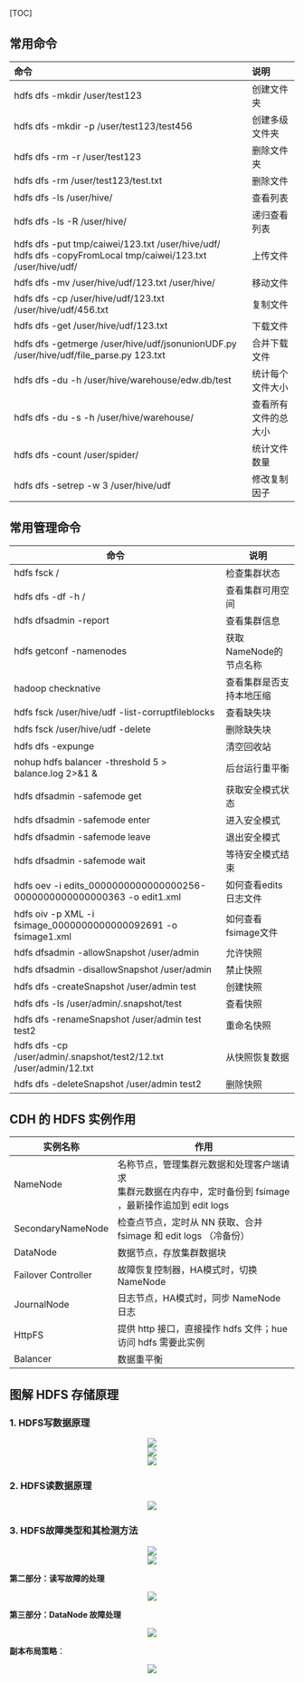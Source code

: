 [TOC]

## 常用命令

| 命令                                                         | 说明                 |
| :----------------------------------------------------------- | :------------------- |
| hdfs dfs -mkdir /user/test123                                | 创建文件夹           |
| hdfs dfs -mkdir -p /user/test123/test456                     | 创建多级文件夹       |
| hdfs dfs -rm -r /user/test123                                | 删除文件夹           |
| hdfs dfs -rm  /user/test123/test.txt                         | 删除文件             |
| hdfs dfs -ls /user/hive/                                     | 查看列表             |
| hdfs dfs -ls -R /user/hive/                                  | 递归查看列表         |
| hdfs dfs -put tmp/caiwei/123.txt /user/hive/udf/ <br>hdfs dfs -copyFromLocal tmp/caiwei/123.txt /user/hive/udf/ | 上传文件             |
| hdfs dfs -mv /user/hive/udf/123.txt   /user/hive/            | 移动文件             |      
| hdfs dfs -cp /user/hive/udf/123.txt  /user/hive/udf/456.txt  | 复制文件             |       
| hdfs dfs -get /user/hive/udf/123.txt                         | 下载文件             |
| hdfs dfs -getmerge /user/hive/udf/jsonunionUDF.py /user/hive/udf/file_parse.py 123.txt     | 合并下载文件             |
| hdfs dfs -du -h /user/hive/warehouse/edw.db/test             | 统计每个文件大小     |
| hdfs dfs -du -s -h /user/hive/warehouse/                     | 查看所有文件的总大小 |
| hdfs dfs -count /user/spider/                                | 统计文件数量         |
| hdfs dfs -setrep -w 3 /user/hive/udf                         | 修改复制因子         |


## 常用管理命令

| 命令                                                  | 说明                     |
| ----------------------------------------------------- | ------------------------ |
| hdfs fsck /                                           | 检查集群状态             |
| hdfs dfs -df -h /                                     | 查看集群可用空间         |
| hdfs dfsadmin -report                                 | 查看集群信息             |
| hdfs getconf -namenodes                               | 获取NameNode的节点名称   |
| hadoop checknative                                    | 查看集群是否支持本地压缩 |
| hdfs fsck /user/hive/udf -list-corruptfileblocks      | 查看缺失块               |
| hdfs fsck /user/hive/udf  -delete                     | 删除缺失块               |
| hdfs dfs -expunge                                     | 清空回收站               |
| nohup hdfs balancer -threshold 5 > balance.log 2>&1 & | 后台运行重平衡           |
| hdfs dfsadmin -safemode get                           | 获取安全模式状态         |
| hdfs dfsadmin -safemode enter                         | 进入安全模式             |
| hdfs dfsadmin -safemode leave                         | 退出安全模式             |
| hdfs dfsadmin -safemode wait                          | 等待安全模式结束         |
| hdfs oev -i edits_0000000000000000256-0000000000000000363 -o edit1.xml           | 如何查看edits日志文件        |
| hdfs oiv -p XML -i fsimage_0000000000000092691 -o fsimage1.xml                   | 如何查看fsimage文件         |
| hdfs dfsadmin -allowSnapshot /user/admin             | 允许快照         |
| hdfs dfsadmin -disallowSnapshot /user/admin          | 禁止快照         |
| hdfs dfs -createSnapshot /user/admin test            | 创建快照         |
| hdfs dfs -ls /user/admin/.snapshot/test              | 查看快照         |
| hdfs dfs -renameSnapshot /user/admin test test2      | 重命名快照       |
| hdfs dfs -cp /user/admin/.snapshot/test2/12.txt /user/admin/12.txt  | 从快照恢复数据       |
| hdfs dfs -deleteSnapshot /user/admin test2           | 删除快照       |




## CDH 的 HDFS 实例作用

| 实例名称            | 作用                                                         |
| ------------------- | ------------------------------------------------------------ |
| NameNode            | 名称节点，管理集群元数据和处理客户端请求 <br> 集群元数据在内存中，定时备份到 fsimage ，最新操作追加到 edit logs |
| SecondaryNameNode   | 检查点节点，定时从 NN 获取、合并 fsimage 和 edit logs （冷备份） |
| DataNode            | 数据节点，存放集群数据块                                     |
| Failover Controller | 故障恢复控制器，HA模式时，切换 NameNode                      |
| JournalNode         | 日志节点，HA模式时，同步 NameNode 日志                       |
| HttpFS              | 提供 http 接口，直接操作 hdfs 文件；hue 访问 hdfs 需要此实例  |
| Balancer            | 数据重平衡                                                   |



## 图解 HDFS 存储原理

### 1. HDFS写数据原理

<div align="center"> <img  src="https://gitee.com/heibaiying/BigData-Notes/raw/master/pictures/hdfs-write-1.jpg"/> </div>

<div align="center"> <img  src="https://gitee.com/heibaiying/BigData-Notes/raw/master/pictures/hdfs-write-2.jpg"/> </div>

<div align="center"> <img  src="https://gitee.com/heibaiying/BigData-Notes/raw/master/pictures/hdfs-write-3.jpg"/> </div>


### 2. HDFS读数据原理

<div align="center"> <img  src="https://gitee.com/heibaiying/BigData-Notes/raw/master/pictures/hdfs-read-1.jpg"/> </div>

### 3. HDFS故障类型和其检测方法

<div align="center"> <img  src="https://gitee.com/heibaiying/BigData-Notes/raw/master/pictures/hdfs-tolerance-1.jpg"/> </div>

<div align="center"> <img  src="https://gitee.com/heibaiying/BigData-Notes/raw/master/pictures/hdfs-tolerance-2.jpg"/> </div>



**第二部分：读写故障的处理**

<div align="center"> <img  src="https://gitee.com/heibaiying/BigData-Notes/raw/master/pictures/hdfs-tolerance-3.jpg"/> </div>



**第三部分：DataNode 故障处理**

<div align="center"> <img  src="https://gitee.com/heibaiying/BigData-Notes/raw/master/pictures/hdfs-tolerance-4.jpg"/> </div>



**副本布局策略**：

<div align="center"> <img  src="https://gitee.com/heibaiying/BigData-Notes/raw/master/pictures/hdfs-tolerance-5.jpg"/> </div>